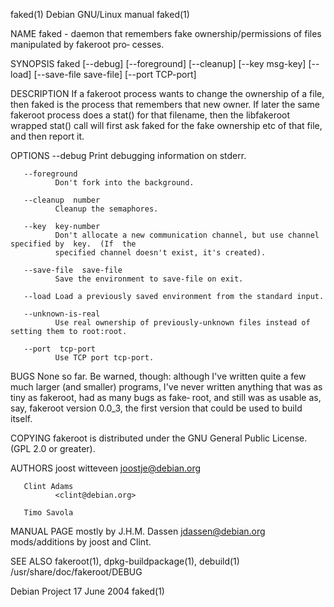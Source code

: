 faked(1)                                Debian GNU/Linux manual                               faked(1)

NAME
       faked  - daemon that remembers fake ownership/permissions of files manipulated by fakeroot pro‐
       cesses.

SYNOPSIS
       faked [--debug] [--foreground] [--cleanup] [--key  msg-key]  [--load]  [--save-file  save-file]
       [--port TCP-port]

DESCRIPTION
       If  a  fakeroot process wants to change the ownership of a file, then faked is the process that
       remembers that new owner. If later the same fakeroot process does a stat() for  that  filename,
       then  the  libfakeroot  wrapped  stat() call will first ask faked for the fake ownership etc of
       that file, and then report it.

OPTIONS
       --debug
              Print debugging information on stderr.

       --foreground
              Don't fork into the background.

       --cleanup  number
              Cleanup the semaphores.

       --key  key-number
              Don't allocate a new communication channel, but use channel specified by  key.  (If  the
              specified channel doesn't exist, it's created).

       --save-file  save-file
              Save the environment to save-file on exit.

       --load Load a previously saved environment from the standard input.

       --unknown-is-real
              Use real ownership of previously-unknown files instead of setting them to root:root.

       --port  tcp-port
              Use TCP port tcp-port.

BUGS
       None  so  far.  Be  warned, though: although I've written quite a few much larger (and smaller)
       programs, I've never written anything that was as tiny as fakeroot, had as many bugs  as  fake‐
       root,  and still was as usable as, say, fakeroot version 0.0_3, the first version that could be
       used to build itself.

COPYING
       fakeroot is distributed under the GNU General Public License.  (GPL 2.0 or greater).

AUTHORS
       joost witteveen
              <joostje@debian.org>

       Clint Adams
              <clint@debian.org>

       Timo Savola

MANUAL PAGE
       mostly by J.H.M. Dassen <jdassen@debian.org> mods/additions by joost and Clint.

SEE ALSO
       fakeroot(1), dpkg-buildpackage(1), debuild(1) /usr/share/doc/fakeroot/DEBUG

Debian Project                               17 June 2004                                     faked(1)
